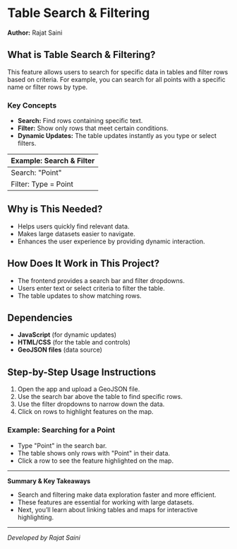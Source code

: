 # Table Search & Filtering

**Author:** Rajat Saini

## What is Table Search & Filtering?
This feature allows users to search for specific data in tables and filter rows based on criteria. For example, you can search for all points with a specific name or filter rows by type.

### Key Concepts
- **Search:** Find rows containing specific text.
- **Filter:** Show only rows that meet certain conditions.
- **Dynamic Updates:** The table updates instantly as you type or select filters.

| Example: Search & Filter |
|--------------------------|
| Search: "Point"         |
| Filter: Type = Point     |

## Why is This Needed?
- Helps users quickly find relevant data.
- Makes large datasets easier to navigate.
- Enhances the user experience by providing dynamic interaction.

## How Does It Work in This Project?
- The frontend provides a search bar and filter dropdowns.
- Users enter text or select criteria to filter the table.
- The table updates to show matching rows.

## Dependencies
- **JavaScript** (for dynamic updates)
- **HTML/CSS** (for the table and controls)
- **GeoJSON files** (data source)

## Step-by-Step Usage Instructions
1. Open the app and upload a GeoJSON file.
2. Use the search bar above the table to find specific rows.
3. Use the filter dropdowns to narrow down the data.
4. Click on rows to highlight features on the map.

### Example: Searching for a Point
- Type "Point" in the search bar.
- The table shows only rows with "Point" in their data.
- Click a row to see the feature highlighted on the map.

---
**Summary & Key Takeaways**
- Search and filtering make data exploration faster and more efficient.
- These features are essential for working with large datasets.
- Next, you’ll learn about linking tables and maps for interactive highlighting.

---
*Developed by Rajat Saini*